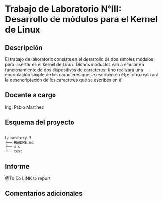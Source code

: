 # Trabajo de Laboratorio N°III: Desarrollo de módulos para el Kernel de Linux

## Descripción

El trabajo de laboratorio consiste en el desarrollo de dos simples módulos 
para insertar en el kernel de Linux. Dichos móduclos van a emular en 
funcionamiento de dos dispositivos de caracteres: Uno realizará una 
encriptación simple de los caracteres que se escriben en él; el otro 
realizará la desencriptación de los caracteres que se escriben en él.

## Docente a cargo

Ing. Pablo Martínez

## Esquema del proyecto
```bash

Laboratory_3
├── README.md
├── src
└── test
```
## Informe
@To Do LINK to report

## Comentarios adicionales
